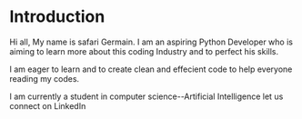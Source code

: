 # Introduction
Hi all,
My name is safari Germain. I am an aspiring Python Developer who is aiming to learn more about this coding Industry and to perfect his skills.

I am eager to learn and to create clean and effecient code to help everyone reading my codes.

I am currently a student in computer science--Artificial Intelligence
let us connect on LinkedIn
